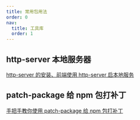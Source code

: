 ```yaml
---
title: 常用包用法
order: 0
nav:
  title: 工具库
  order: 1
---
```


## http-server 本地服务器

[http-server 的安装、前端使用 http-server 启本地服务](https://juejin.cn/post/6844903946444603400)

## patch-package 给 npm 包打补丁

[手把手教你使用 patch-package 给 npm 包打补丁](https://juejin.cn/post/6962554654643191815)
